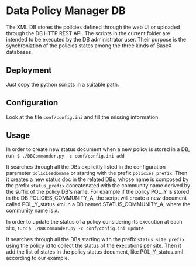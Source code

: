 # Data Policy Manager DB #

The XML DB stores the policies defined through the web UI or uploaded through the DB HTTP REST API.
The scripts in the current folder are intended to be executed by the DB administrator user.
Their purpose is the synchroniztion of the policies states among the three kinds of BaseX databases.

## Deployment ##

Just copy the python scripts in a suitable path.

## Configuration ##

Look at the file `conf/config.ini` and fill the missing information.

## Usage ##

In order to create new status document when a new policy is stored in a DB, run:
```$ ./DBCommander.py -c conf/config.ini add```

It searches through all the DBs explicitly listed in the configuration parameter `policiesdbname` or starting with the prefix `policies_prefix`.
Then it creates a new status doc in the related DBs, whose name is composed by the prefix `status_prefix` concatenated with the community name derived by the suffix of the policy DB's name.
For example if the policy POL_Y is stored in the DB POLICIES_COMMUNITY_A, the script will create a new document called POL_Y_status.xml in a DB named STATUS_COMMUNITY_A, where the community name is `A`.

In order to update the status of a policy considering its execution at each site, run:
```$ ./DBCommander.py -c conf/config.ini update```

It searches through all the DBs starting with the prefix `status_site_prefix` using the policy id to collect the status of the executions per site.
Then it add the list of states in the policy status document, like POL_Y_status.xml according to our example.
